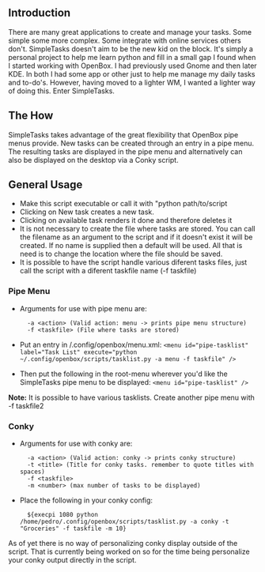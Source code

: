 ## Introduction
There are many great applications to create and manage your tasks. Some simple some more complex. Some integrate with online services others don't. SimpleTasks doesn't aim to be the new kid on the block. It's simply a personal project to help me learn python and fill in a small gap I found when I started working with OpenBox. I had previously used Gnome and then later KDE. In both I had some app or other just to help me manage my daily tasks and to-do's. However, having moved to a lighter WM, I wanted a lighter way of doing this. Enter SimpleTasks.

## The How
SimpleTasks takes advantage of the great flexibility that OpenBox pipe menus provide. New tasks can be created through an entry in a pipe menu. The resulting tasks are displayed in the pipe menu and alternatively can also be displayed on the desktop via a Conky script.

## General Usage
- Make this script executable or call it with "python path/to/script  
- Clicking on New task creates a new task.
- Clicking on available task renders it done and therefore deletes it
- It is not necessary to create the file where tasks are stored. You can call the filename as an argument to the script and if it doesn't exist it will be created. If no name is supplied then a default will be used. All that is need is to change the location where the file should be saved.
- It is possible to have the script handle various diferent tasks files, just call the script with a diferent taskfile name (-f taskfile)

### Pipe Menu
- Arguments for use with pipe menu are:
	
		-a <action> (Valid action: menu -> prints pipe menu structure)
		-f <taskfile> (File where tasks are stored)

- Put an entry in /.config/openbox/menu.xml:
`<menu id="pipe-tasklist" label="Task List" execute="python ~/.config/openbox/scripts/tasklist.py -a menu -f taskfile" />`
- Then put the following in the root-menu wherever you'd like the SimpleTasks pipe menu to be displayed:
`<menu id="pipe-tasklist" /> `

**Note:** It is possible to have various tasklists. Create another pipe menu with -f taskfile2

### Conky
- Arguments for use with conky are:

		-a <action> (Valid action: conky -> prints conky structure)
		-t <title> (Title for conky tasks. remember to quote titles with spaces)
		-f <taskfile>
		-m <number> (max number of tasks to be displayed)
		
- Place the following in your conky config:

		${execpi 1080 python /home/pedro/.config/openbox/scripts/tasklist.py -a conky -t "Groceries" -f taskfile -m 10} 

As of yet there is no way of personalizing conky display outside of the script. That is currently being worked on so for the time being personalize your conky output directly in the script.